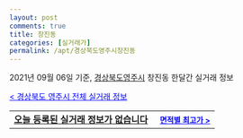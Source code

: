 ```yaml
---
layout: post
comments: true
title: 창진동
categories: [실거래가]
permalink: /apt/경상북도영주시창진동
---
```


2021년 09월 06일 기준, <a href="/apt/경상북도영주시">경상북도영주시</a> 창진동 한달간 실거래 정보

<a style="color: blue;" href="/apt/경상북도영주시">< 경상북도 영주시 전체 실거래 정보</a>
<!---- start ---->
<table>
  <tr>
    <td colspan="4" style="font-weight: bold;"><a href="/apt/경상북도영주시창진동{name_without_space}">오늘 등록된 실거래 정보가 없습니다</a> &nbsp;&nbsp;&nbsp; <a style="color: blue; font-size: smaller;" href="/apt/경상북도영주시창진동{name_without_space}">면적별 최고가 ></a></td>
  </tr>
    
</table>
<!---- end ---->
    